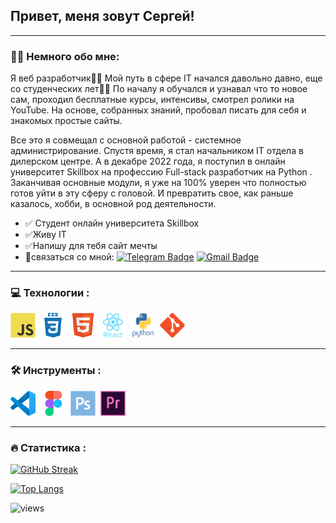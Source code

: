 ## Привет, меня зовут Сергей!
---
### :man_technologist: Немного обо мне:
Я веб разработчик✌🏼 Мой путь в сфере IT начался давольно давно, еще со студенческих лет☝🏼 По началу я обучался и узнавал что то новое сам, проходил бесплатные курсы, интенсивы,  смотрел ролики на YouTube. На основе, собранных знаний, пробовал писать для себя и знакомых простые сайты. 

Все это я совмещал с основной работой - системное администрирование. Спустя время, я стал начальником IT отдела в дилерском центре. А в декабре 2022 года, я поступил в онлайн университет  Skillbox  на профессию  Full-stack разработчик на Python . Заканчивая основные модули, я уже на 100% уверен что  полностью готов уйти в эту сферу с головой. И превратить свое, как раньше казалось, хобби, в основной род деятельности.
<ul>
  <li>✅ Студент онлайн университета Skillbox</li>
  
  <li>✅Живу IT</li>
  
  <li>✅Напишу для тебя сайт мечты </li>
  <li>
    <div id="badges">
      📧связаться со мной: 
      <a href="https://t.me/Simplegood42"><img src="https://img.shields.io/badge/telegram-blue?logo=telegram&labelColor=white" alt="Telegram Badge"/></a>
      <a href="mailto:sssssmishko75800@gmail.com"><img src="https://img.shields.io/badge/gmail-coral?logo=gmail&labelColor=white" alt="Gmail Badge"/></a>
    </div>
  </li>
</ul>

---

### :computer: Технологии :

<div>
  <img src="https://github.com/devicons/devicon/blob/master/icons/javascript/javascript-original.svg" title="JavaScript" alt="JavaScript" width="40" height="40"/>&nbsp;
  <img src="https://github.com/devicons/devicon/blob/master/icons/css3/css3-plain-wordmark.svg"  title="CSS3" alt="CSS" width="40" height="40"/>&nbsp;
  <img src="https://github.com/devicons/devicon/blob/master/icons/html5/html5-original.svg" title="HTML5" alt="HTML" width="40" height="40"/>&nbsp;
  <img src="https://github.com/devicons/devicon/blob/master/icons/react/react-original-wordmark.svg" title="React" alt="React" width="40" height="40"/>&nbsp;
  <img src="https://github.com/devicons/devicon/blob/master/icons/python/python-original-wordmark.svg" title="Python" alt="Python" width="40" height="40"/>&nbsp;
  <img src="https://github.com/devicons/devicon/blob/master/icons/git/git-original.svg" title="Git" **alt="Git" width="40" height="40"/>
</div>

---

### :hammer_and_wrench: Инструменты :

<div>
  <img src="https://github.com/devicons/devicon/blob/master/icons/vscode/vscode-original.svg" title="vscode" alt="vscode" width="40" height="40"/>&nbsp;
  <img src="https://github.com/devicons/devicon/blob/master/icons/figma/figma-original.svg"  title="figma" alt="figma" width="40" height="40"/>&nbsp;
  <img src="https://github.com/devicons/devicon/blob/master/icons/photoshop/photoshop-plain.svg" title="photoshop" alt="photoshop" width="40" height="40"/>&nbsp;
  <img src="https://github.com/devicons/devicon/blob/master/icons/premierepro/premierepro-original.svg" title="premierepro" alt="premierepro" width="40" height="40"/>&nbsp;
</div>

---

### :fire: Статистика :

[![GitHub Streak](http://github-readme-streak-stats.herokuapp.com?user=SimpleGood42-bit&theme=dark&locale=ru)](https://git.io/streak-stats)

[![Top Langs](https://github-readme-stats.vercel.app/api/top-langs/?username=SimpleGood42-bit&layout=compact&theme=dark&locale=ru&custom_title=Часто%20используемые%20языки)](https://github.com/anuraghazra/github-readme-stats)

<img src="https://komarev.com/ghpvc/?username=SimpleGood42-bit&style=flat-square&color=blue" alt="views"/>
